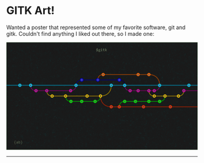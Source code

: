 # GITK Art!

Wanted a poster that represented some of my favorite software, git and gitk. Couldn't find anything I liked out there, so I made one:

<img src="https://github.com/adambernstein/gitk-art/blob/master/gitk-art-titled-signed.png">

---